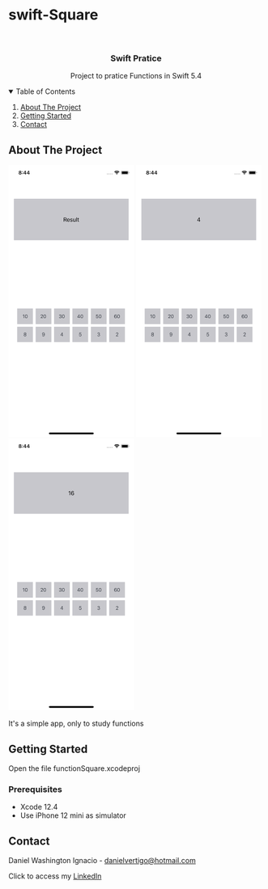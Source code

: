 # swift-Square

<!-- PROJECT LOGO -->
<br />
<p align="center">

  <h3 align="center">Swift Pratice</h3>
  <p align="center">
    Project to pratice Functions in Swift 5.4
  </p>
</p>



<!-- TABLE OF CONTENTS -->
<details open="open">
  <summary>Table of Contents</summary>
  <ol>
    <li>
      <a href="#about-the-project">About The Project</a>
    </li>
    <li>
      <a href="#getting-started">Getting Started</a>
    </li>
    <li><a href="#contact">Contact</a></li>
  </ol>
</details>



<!-- ABOUT THE PROJECT -->
## About The Project
<p float="left">
  <img src="https://github.com/Dwashi2/swift-Square/blob/main/Simulator%20Screen%20Shot%20-%20iPhone%2012%20mini%20-%202021-05-25%20at%2008.44.45.png" width="248">
   <img src="https://github.com/Dwashi2/swift-Square/blob/main/Simulator%20Screen%20Shot%20-%20iPhone%2012%20mini%20-%202021-05-25%20at%2008.44.49.png" width="248">
  <img src="https://github.com/Dwashi2/swift-Square/blob/main/Simulator%20Screen%20Shot%20-%20iPhone%2012%20mini%20-%202021-05-25%20at%2008.44.52.png" width="248">
</p>
 
 


It's a simple app, only to study functions


<!-- GETTING STARTED -->
## Getting Started

Open the file functionSquare.xcodeproj 

### Prerequisites

* Xcode 12.4
* Use iPhone 12 mini as simulator 

<!-- CONTACT -->
## Contact

Daniel Washington Ignacio - danielvertigo@hotmail.com

Click to access my [LinkedIn](https://www.linkedin.com/in/daniel-washington-ignacio-ab439b164/)
